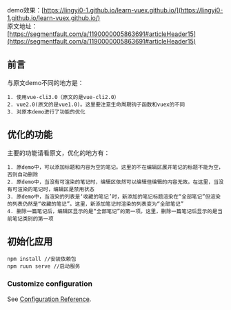 demo效果：[https://lingyi0-1.github.io/learn-vuex.github.io/](https://lingyi0-1.github.io/learn-vuex.github.io/)  
原文地址：[https://segmentfault.com/a/1190000005863691#articleHeader15](https://segmentfault.com/a/1190000005863691#articleHeader15)

## 前言

与原文demo不同的地方是：

```
1. 使用vue-cli3.0（原文的是vue-cli2.0）
2. vue2.0(原文的是vue1.0)。这里要注意生命周期钩子函数和vuex的不同
3. 对原本demo进行了功能的优化
```

## 优化的功能

主要的功能请看原文，优化的地方有：

```
1. 原demo中，可以添加标题和内容为空的笔记。这里的不在编辑区展开笔记的标题不能为空，否则自动删除
2. 原demo中，当没有可渲染的笔记时，编辑区依然可以编辑但编辑的内容无效。在这里，当没有可渲染的笔记时，编辑区是禁用状态
3. 原demo中，当渲染的列表是‘收藏的笔记’时，新添加的笔记标题渲染在“全部笔记”但渲染的列表仍然是“收藏的笔记”。这里，新添加笔记时渲染的列表变为“全部笔记”
4. 删除一篇笔记后，编辑区显示的是“全部笔记”的第一项。这里，删除一篇笔记后显示的是当前笔记类别的第一项
```

## 初始化应用

```
npm install //安装依赖包
npm ruun serve //启动服务
```



### Customize configuration
See [Configuration Reference](https://cli.vuejs.org/config/).
